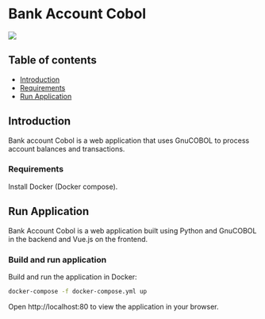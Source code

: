 # Bank Account Cobol

<img src="https://github.com/sitMCella/bank-account-cobol/wiki/images/bank_account_cobol_1.png">

## Table of contents

* [Introduction](#introduction)
* [Requirements](#requirements)
* [Run Application](#run-application)

## Introduction

Bank account Cobol is a web application that uses GnuCOBOL to process account balances and transactions.

### Requirements

Install Docker (Docker compose).

## Run Application

Bank Account Cobol is a web application built using Python and GnuCOBOL in the backend and Vue.js on the frontend.

### Build and run application

Build and run the application in Docker:

```sh
docker-compose -f docker-compose.yml up
```

Open http://localhost:80 to view the application in your browser.
